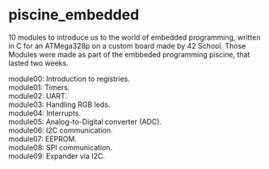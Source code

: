# piscine_embedded

10 modules to introduce us to the world of embedded programming, written in C for an ATMega328p on a custom board made by 42 School. Those Modules were made as part of the embbeded programming piscine, that lasted two weeks.  
  
module00: Introduction to registries.  
module01: Timers.  
module02: UART.  
module03: Handling RGB leds.  
module04: Interrupts.  
module05: Analog-to-Digital converter (ADC).  
module06: I2C communication.  
module07: EEPROM.  
module08: SPI communication.  
module09: Expander via I2C.  
